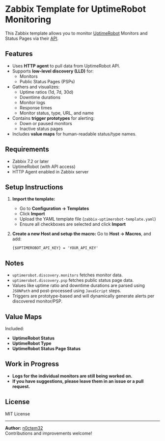 # Zabbix Template for UptimeRobot Monitoring

This Zabbix template allows you to monitor [UptimeRobot](https://uptimerobot.com/) Monitors and Status Pages via their [API](https://uptimerobot.com/api/legacy/#parameters).

## Features

- Uses **HTTP agent** to pull data from UptimeRobot API.
- Supports **low-level discovery (LLD)** for:
  - Monitors
  - Public Status Pages (PSPs)
- Gathers and visualizes:
  - Uptime ratios (1d, 7d, 30d)
  - Downtime durations
  - Monitor logs
  - Response times
  - Monitor status, type, URL, and name
- Contains **trigger prototypes** for alerting:
  - Down or paused monitors
  - Inactive status pages
- Includes **value maps** for human-readable status/type names.

## Requirements

- Zabbix 7.2 or later
- UptimeRobot (with API access)
- HTTP Agent enabled in Zabbix server

## Setup Instructions

1. **Import the template:**
   - Go to **Configuration → Templates**
   - Click **Import**
   - Upload the YAML template file (`zabbix-uptimerobot-template.yaml`)
   - Ensure all checkboxes are selected and click **Import**

2. **Create a new Host and setup the macro:**
   Go to **Host → Macros**, and add:

   ```
   {$UPTIMEROBOT_API_KEY} = 'YOUR_API_KEY'
   ```

## Notes

- `uptimerobot.discovery.monitors` fetches monitor data.
- `uptimerobot.discovery.psp` fetches public status page data.
- Values like uptime ratio and downtime durations are parsed using `JSONPath` and post-processed using `JavaScript` steps.
- Triggers are prototype-based and will dynamically generate alerts per discovered monitor/PSP.

## Value Maps

Included:

- **UptimeRobot Status**
- **UptimeRobot Type**
- **UptimeRobot Status Page Status**

## Work in Progress

- **Logs for the individual monitors are still being worked on.**
- **If you have suggestions, please leave them in an issue or a pull request.**

## License

MIT License

---

**Author:** [n0ctem32](https://github.com/n0ctem32)  
Contributions and improvements welcome!
